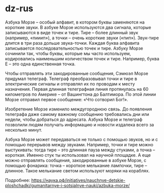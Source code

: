 # dz-rus
Азбука Морзе – особый алфавит, в котором буквы заменяются на короткие звуки. В азбуке Морзе используются два сигнала, которые записываются в виде точек и тире. Тире – более длинный звук (например, «пииип»), а точки – очень короткие звуки («пип»). Звук-тире длится в три раза дольше звука-точки. Каждая буква алфавита записывается последовательностью точек и тире. Азбуку Морзе сочинили так, чтобы буквы, которые мы часто используем, кодировались наименьшим количеством точек и тире. Например, буква Е – это одна единственная точка. 

Чтобы отправлять эти закодированные сообщения, Сэмюэл Морзе придумал телеграф. Телеграф преобразовывал точки и тире в электрические сигналы и отправлял их по проводам к месту назначения. Первая длинная телеграфная линия протянулась на 60 километров по Америке – от Вашингтона до Балтимора. По этой линии Морзе отправил первое сообщение: «Что сотворил Бог!». 

Изобретение Морзе изменило междугороднюю связь. До появления телеграфа даже самому важному сообщению требовались дни или недели, чтобы добраться до адресата. Азбука Морзе и телеграф позволили людям получать информацию и новости издалека всего за несколько минут.  

Азбука Морзе может передаваться не только с помощью звуков, но и с помощью перерывов между звуками. Например, точки и тире можно выстукивать: тогда тире – это длинная пауза между стуками, а точка – короткая. Именно стук ты использовал на научной площадке. А еще можно отправлять сообщения, закодированные в азбуке Морзе, с помощью фонарика: точка – короткое мелькание лампочки, тире – длинное. Такое мелькание светом используют моряки на кораблях. 

Подробнее:
https://наука.рф/initiatives/nauchnye-detskie-ploshchadki/gumanitarnye-i-sotsialnye-nauki/azbuka-morze/
